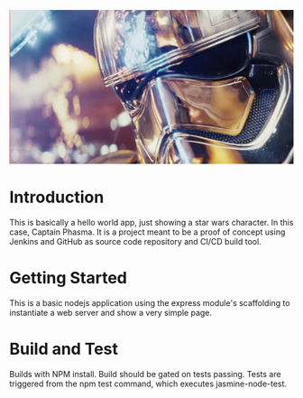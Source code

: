 ![Project Phasma](./public/images/captain_phasma.png)
# Introduction 
This is basically a hello world app, just showing a star wars character. In this case, Captain Phasma. It is a project meant to be a proof of concept using Jenkins and GitHub as source code repository and CI/CD build tool.

# Getting Started
This is a basic nodejs application using the express module's scaffolding to instantiate a web server and show a very simple page.

# Build and Test
Builds with NPM install. Build should be gated on tests passing. Tests are triggered from the npm test command, which executes jasmine-node-test.

